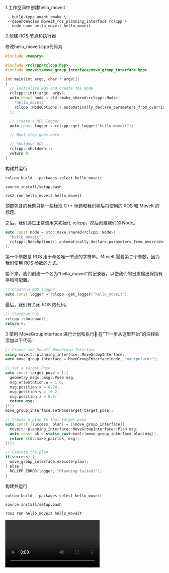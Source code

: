 
1.工作空间中创建hello_moveit

```ros2 pkg create \
 --build-type ament_cmake \
 --dependencies moveit_ros_planning_interface rclcpp \
 --node-name hello_moveit hello_moveit
```

2.创建 ROS 节点和执行器

修改hello_moveit.cpp代码为

```cpp
#include <memory>

#include <rclcpp/rclcpp.hpp>
#include <moveit/move_group_interface/move_group_interface.hpp>

int main(int argc, char * argv[])
{
  // Initialize ROS and create the Node
  rclcpp::init(argc, argv);
  auto const node = std::make_shared<rclcpp::Node>(
    "hello_moveit",
    rclcpp::NodeOptions().automatically_declare_parameters_from_overrides(true)
  );

  // Create a ROS logger
  auto const logger = rclcpp::get_logger("hello_moveit");

  // Next step goes here

  // Shutdown ROS
  rclcpp::shutdown();
  return 0;
}
 ```
构建并运行
```
colcon build --packages-select hello_moveit

source install/setup.bash

ros2 run hello_moveit hello_moveit
```

顶部包含的标题只是一些标准 C++ 标题和我们稍后将使用的 ROS 和 MoveIt 的标题。

之后，我们通过正常调用来初始化 rclcpp，然后创建我们的 Node。

```cpp
auto const node = std::make_shared<rclcpp::Node>(
  "hello_moveit",
  rclcpp::NodeOptions().automatically_declare_parameters_from_overrides(true)
);
```

第一个参数是 ROS 用于命名唯一节点的字符串。MoveIt 需要第二个参数，因为我们使用 ROS 参数的方式。

接下来，我们创建一个名为“hello_moveit”的记录器，以使我们的日志输出保持有序和可配置。

```cpp
// Create a ROS logger
auto const logger = rclcpp::get_logger("hello_moveit");
```

最后，我们有关闭 ROS 的代码。

```cpp
// Shutdown ROS
rclcpp::shutdown();
return 0;
```

3 使用 MoveGroupInterface 进行计划和执行
在“下一步从这里开始”的注释处添加以下代码：

```cpp
// Create the MoveIt MoveGroup Interface
using moveit::planning_interface::MoveGroupInterface;
auto move_group_interface = MoveGroupInterface(node, "manipulator");

// Set a target Pose
auto const target_pose = []{
  geometry_msgs::msg::Pose msg;
  msg.orientation.w = 1.0;
  msg.position.x = 0.28;
  msg.position.y = -0.2;
  msg.position.z = 0.5;
  return msg;
}();
move_group_interface.setPoseTarget(target_pose);

// Create a plan to that target pose
auto const [success, plan] = [&move_group_interface]{
  moveit::planning_interface::MoveGroupInterface::Plan msg;
  auto const ok = static_cast<bool>(move_group_interface.plan(msg));
  return std::make_pair(ok, msg);
}();

// Execute the plan
if(success) {
  move_group_interface.execute(plan);
} else {
  RCLCPP_ERROR(logger, "Planning failed!");
}
```

构建并运行

```
colcon build --packages-select hello_moveit

source install/setup.bash

ros2 run hello_moveit hello_moveit
```


![first](pics/000first_moveit_c++.mp4)


















